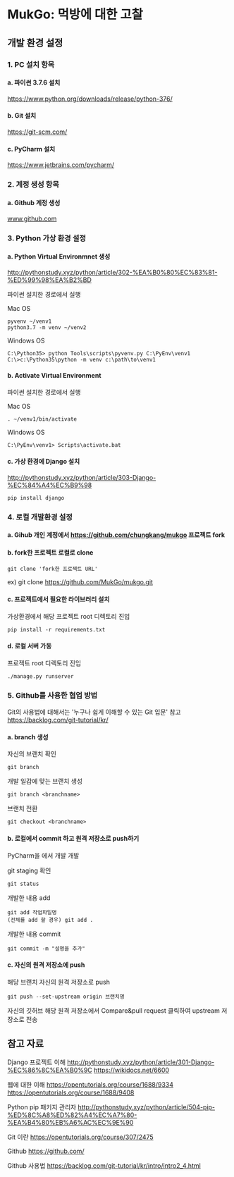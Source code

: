 # MukGo: 먹방에 대한 고찰

## 개발 환경 설정
### 1. PC 설치 항목
#### a. 파이썬 3.7.6 설치
<https://www.python.org/downloads/release/python-376/>

#### b. Git 설치
<https://git-scm.com/>

#### c. PyCharm 설치
<https://www.jetbrains.com/pycharm/>

### 2. 계정 생성 항목
#### a. Github 계정 생성
www.github.com

### 3. Python 가상 환경 설정
#### a. Python Virtual Environmnet 생성
<http://pythonstudy.xyz/python/article/302-%EA%B0%80%EC%83%81-%ED%99%98%EA%B2%BD>
	
파이썬 설치한 경로에서 실행

Mac OS

	pyvenv ~/venv1
	python3.7 -m venv ~/venv2

Windows OS

	C:\Python35> python Tools\scripts\pyvenv.py C:\PyEnv\venv1
	C:\>c:\Python35\python -m venv c:\path\to\venv1

#### b. Activate Virtual Environment
파이썬 설치한 경로에서 실행

Mac OS

	. ~/venv1/bin/activate

Windows OS

	C:\PyEnv\venv1> Scripts\activate.bat

#### c. 가상 환경에 Django 설치
<http://pythonstudy.xyz/python/article/303-Django-%EC%84%A4%EC%B9%98>

	pip install django

### 4. 로컬 개발환경 설정
#### a. Gihub 개인 계정에서 https://github.com/chungkang/mukgo 프로젝트 fork

#### b. fork한 프로젝트 로컬로 clone
	git clone 'fork한 프로젝트 URL'
ex) git clone https://github.com/MukGo/mukgo.git
		
#### c. 프로젝트에서 필요한 라이브러리 설치
가상환경에서 해당 프로젝트 root 디렉토리 진입

	pip install -r requirements.txt
		
#### d. 로컬 서버 가동
프로젝트 root 디렉토리 진입

	./manage.py runserver

### 5. Github를 사용한 협업 방법
Git의 사용법에 대해서는 '누구나 쉽게 이해할 수 있는 Git 입문' 참고
<https://backlog.com/git-tutorial/kr/>

#### a. branch 생성
자신의 브랜치 확인

	git branch
	
개발 일감에 맞는 브랜치 생성

	git branch <branchname>
		
브랜치 전환

	git checkout <branchname>
	
#### b. 로컬에서 commit 하고 원격 저장소로 push하기
PyCharm을 에서 개발 개발

git staging 확인

	git status

개발한 내용 add

	git add 작업파일명
	(전체를 add 할 경우) git add .

개발한 내용 commit

	git commit -m "설명을 추가"
		
#### c. 자신의 원격 저장소에 push
해당 브랜치 자신의 원격 저장소로 push

	git push --set-upstream origin 브랜치명
		
자신의 깃허브 해당 원격 저장소에서 Compare&pull request 클릭하여 upstream 저장소로 전송



## 참고 자료
Django 프로젝트 이해
http://pythonstudy.xyz/python/article/301-Django-%EC%86%8C%EA%B0%9C
https://wikidocs.net/6600

웹에 대한 이해
https://opentutorials.org/course/1688/9334
https://opentutorials.org/course/1688/9408

Python pip 패키지 관리자
http://pythonstudy.xyz/python/article/504-pip-%ED%8C%A8%ED%82%A4%EC%A7%80-%EA%B4%80%EB%A6%AC%EC%9E%90

Git 이란
https://opentutorials.org/course/307/2475


Github 
https://github.com/

Github 사용법
https://backlog.com/git-tutorial/kr/intro/intro2_4.html
